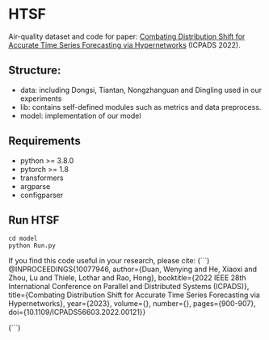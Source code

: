 # HTSF
Air-quality dataset and code for paper: [Combating Distribution Shift for Accurate Time Series Forecasting via Hypernetworks](https://ieeexplore.ieee.org/document/10077946/) (ICPADS 2022).
## Structure:
- data: including Dongsi, Tiantan, Nongzhanguan and Dingling used in our experiments
- lib: contains self-defined modules such as metrics and data preprocess.
- model: implementation of our model
## Requirements
- python >= 3.8.0
- pytorch >= 1.8
- transformers
- argparse
- configparser
## Run HTSF

```
cd model
python Run.py
```
If you find this code useful in your research, please cite:
(```)
@INPROCEEDINGS{10077946,
  author={Duan, Wenying and He, Xiaoxi and Zhou, Lu and Thiele, Lothar and Rao, Hong},
  booktitle={2022 IEEE 28th International Conference on Parallel and Distributed Systems (ICPADS)}, 
  title={Combating Distribution Shift for Accurate Time Series Forecasting via Hypernetworks}, 
  year={2023},
  volume={},
  number={},
  pages={900-907},
  doi={10.1109/ICPADS56603.2022.00121}}

(```)

